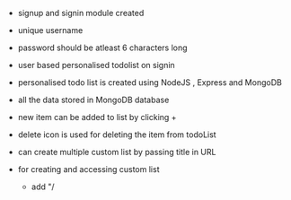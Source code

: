 - signup and signin module created

- unique username

- password should be atleast 6 characters long

- user based personalised todolist on signin

- personalised todo list is created using NodeJS , Express and MongoDB

- all the data stored in MongoDB database

- new item can be added to list by clicking +

- delete icon is used for deleting the item from todoList

- can create multiple custom list by passing title in URL

- for creating and accessing custom list
   - add "/<title>" in the URL
   - example: for Work list https://todolist-mohan.onrender.com/Work
- custom todolist can be access from navbar on clicking custom todolist title

- todolist project is live at below web address

- https://todolist-mohan.onrender.com/
